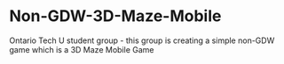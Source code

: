 # Non-GDW-3D-Maze-Mobile
Ontario Tech U student group - this group is creating a simple non-GDW game which is a 3D Maze Mobile Game
